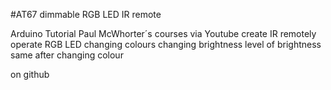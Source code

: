 #AT67 dimmable RGB LED IR remote

Arduino Tutorial Paul McWhorter´s courses via Youtube
create IR remotely operate RGB LED
changing colours
changing brightness
level of brightness same after changing colour

on github